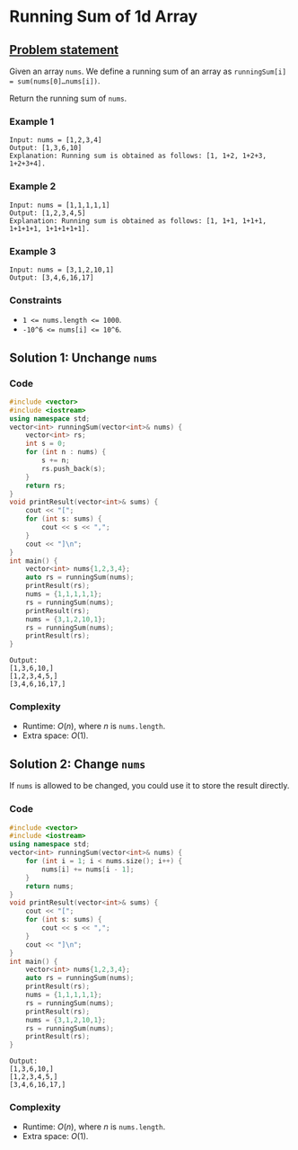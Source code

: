 # Running Sum of 1d Array

## [Problem statement](https://leetcode.com/problems/running-sum-of-1d-array/)


Given an array `nums`. We define a running sum of an array as `runningSum[i] = sum(nums[0]…nums[i])`.

Return the running sum of `nums`.

### Example 1
```text
Input: nums = [1,2,3,4]
Output: [1,3,6,10]
Explanation: Running sum is obtained as follows: [1, 1+2, 1+2+3, 1+2+3+4].
```

### Example 2
```text
Input: nums = [1,1,1,1,1]
Output: [1,2,3,4,5]
Explanation: Running sum is obtained as follows: [1, 1+1, 1+1+1, 1+1+1+1, 1+1+1+1+1].
```

### Example 3
```text
Input: nums = [3,1,2,10,1]
Output: [3,4,6,16,17]
``` 

### Constraints

* `1 <= nums.length <= 1000`.
* `-10^6 <= nums[i] <= 10^6`.

## Solution 1: Unchange `nums`

### Code
```cpp
#include <vector>
#include <iostream>
using namespace std;
vector<int> runningSum(vector<int>& nums) {
    vector<int> rs;
    int s = 0;
    for (int n : nums) {
        s += n;
        rs.push_back(s);
    }
    return rs;
}
void printResult(vector<int>& sums) {
    cout << "[";
    for (int s: sums) {
        cout << s << ",";
    }
    cout << "]\n";
}
int main() {
    vector<int> nums{1,2,3,4};
    auto rs = runningSum(nums);
    printResult(rs);
    nums = {1,1,1,1,1};
    rs = runningSum(nums);
    printResult(rs);
    nums = {3,1,2,10,1};
    rs = runningSum(nums);
    printResult(rs);
}
```
```text
Output:
[1,3,6,10,]
[1,2,3,4,5,]
[3,4,6,16,17,]
```

### Complexity
* Runtime: $O(n)$, where $n$ is `nums.length`.
* Extra space: $O(1)$.

## Solution 2: Change `nums`

If `nums` is allowed to be changed, you could use it to store the result directly.

### Code
```cpp
#include <vector>
#include <iostream>
using namespace std;
vector<int> runningSum(vector<int>& nums) {
    for (int i = 1; i < nums.size(); i++) {
        nums[i] += nums[i - 1];
    }
    return nums;
}
void printResult(vector<int>& sums) {
    cout << "[";
    for (int s: sums) {
        cout << s << ",";
    }
    cout << "]\n";
}
int main() {
    vector<int> nums{1,2,3,4};
    auto rs = runningSum(nums);
    printResult(rs);
    nums = {1,1,1,1,1};
    rs = runningSum(nums);
    printResult(rs);
    nums = {3,1,2,10,1};
    rs = runningSum(nums);
    printResult(rs);
}
```
```text
Output:
[1,3,6,10,]
[1,2,3,4,5,]
[3,4,6,16,17,]
```

### Complexity
* Runtime: $O(n)$, where $n$ is `nums.length`.
* Extra space: $O(1)$.


